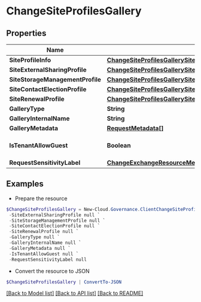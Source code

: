 # ChangeSiteProfilesGallery
## Properties

Name | Type | Description | Notes
------------ | ------------- | ------------- | -------------
**SiteProfileInfo** | [**ChangeSiteProfilesGallerySiteProfileInfo**](ChangeSiteProfilesGallerySiteProfileInfo.md) |  | [optional] 
**SiteExternalSharingProfile** | [**ChangeSiteProfilesGallerySiteExternalSharingProfile**](ChangeSiteProfilesGallerySiteExternalSharingProfile.md) |  | [optional] 
**SiteStorageManagementProfile** | [**ChangeSiteProfilesGallerySiteStorageManagementProfile**](ChangeSiteProfilesGallerySiteStorageManagementProfile.md) |  | [optional] 
**SiteContactElectionProfile** | [**ChangeSiteProfilesGallerySiteContactElectionProfile**](ChangeSiteProfilesGallerySiteContactElectionProfile.md) |  | [optional] 
**SiteRenewalProfile** | [**ChangeSiteProfilesGallerySiteRenewalProfile**](ChangeSiteProfilesGallerySiteRenewalProfile.md) |  | [optional] 
**GalleryType** | **String** |  | [optional] 
**GalleryInternalName** | **String** |  | [optional] 
**GalleryMetadata** | [**RequestMetadata[]**](RequestMetadata.md) |  | [optional] 
**IsTenantAllowGuest** | **Boolean** |  | [optional] [default to $false]
**RequestSensitivityLabel** | [**ChangeExchangeResourceMembershipGalleryRequestModelRequestSensitivityLabel**](ChangeExchangeResourceMembershipGalleryRequestModelRequestSensitivityLabel.md) |  | [optional] 

## Examples

- Prepare the resource
```powershell
$ChangeSiteProfilesGallery = New-Cloud.Governance.ClientChangeSiteProfilesGallery  -SiteProfileInfo null `
 -SiteExternalSharingProfile null `
 -SiteStorageManagementProfile null `
 -SiteContactElectionProfile null `
 -SiteRenewalProfile null `
 -GalleryType null `
 -GalleryInternalName null `
 -GalleryMetadata null `
 -IsTenantAllowGuest null `
 -RequestSensitivityLabel null
```

- Convert the resource to JSON
```powershell
$ChangeSiteProfilesGallery | ConvertTo-JSON
```

[[Back to Model list]](../README.md#documentation-for-models) [[Back to API list]](../README.md#documentation-for-api-endpoints) [[Back to README]](../README.md)

